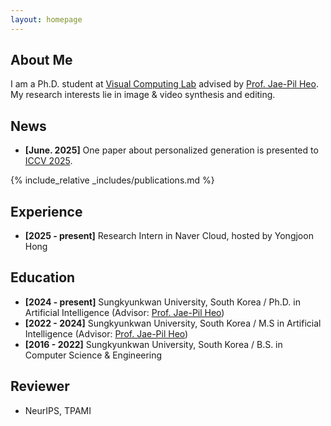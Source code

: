 ```yaml
---
layout: homepage
---
```


## About Me

I am a Ph.D. student at [Visual Computing Lab](https://sites.google.com/site/vclabskku) advised by [Prof. Jae-Pil Heo](https://sites.google.com/site/jaepilheo).
My research interests lie in image & video synthesis and editing.

## News

- **[June. 2025]** One paper about personalized generation is presented to [ICCV 2025](https://jiwoogit.github.io/ARBooth/).


{% include_relative _includes/publications.md %}

## Experience

- **[2025 - present]** Research Intern in Naver Cloud, hosted by Yongjoon Hong

## Education

- **[2024 - present]** Sungkyunkwan University, South Korea / Ph.D. in Artificial Intelligence (Advisor: [Prof. Jae-Pil Heo](https://sites.google.com/site/jaepilheo))
- **[2022 - 2024]** Sungkyunkwan University, South Korea / M.S in Artificial Intelligence (Advisor: [Prof. Jae-Pil Heo](https://sites.google.com/site/jaepilheo))
- **[2016 - 2022]** Sungkyunkwan University, South Korea / B.S. in Computer Science & Engineering

## Reviewer

- NeurIPS, TPAMI
